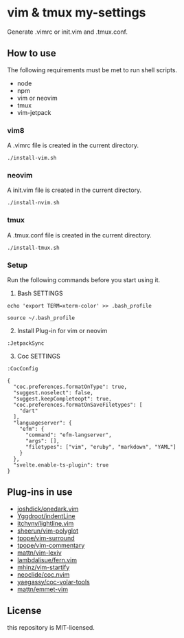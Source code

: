 # vim & tmux my-settings
Generate .vimrc or init.vim and .tmux.conf.

## How to use
The following requirements must be met to run shell scripts.

- node
- npm
- vim or neovim
- tmux
- vim-jetpack

### vim8
A .vimrc file is created in the current directory.
```
./install-vim.sh
```

### neovim
A init.vim file is created in the current directory.
```
./install-nvim.sh
```

### tmux 
A .tmux.conf file is created in the current directory.
```
./install-tmux.sh
```

### Setup
Run the following commands before you start using it.

1. Bash SETTINGS
```:bash
echo 'export TERM=xterm-color' >> .bash_profile
```
```:bash
source ~/.bash_profile
```

2. Install Plug-in for vim or neovim
```
:JetpackSync
```

3. Coc SETTINGS
```
:CocConfig
```

```:json
{
  "coc.preferences.formatOnType": true,
  "suggest.noselect": false,
  "suggest.keepCompleteopt": true,
  "coc.preferences.formatOnSaveFiletypes": [
    "dart"
  ],
  "languageserver": {
    "efm": {
      "command": "efm-langserver",
      "args": [],
      "filetypes": ["vim", "eruby", "markdown", "YAML"]
    }
  },
  "svelte.enable-ts-plugin": true
}
```

## Plug-ins in use
- [joshdick/onedark.vim](https://github.com/joshdick/onedark.vim)
- [Yggdroot/indentLine](https://github.com/Yggdroot/indentLine)
- [itchyny/lightline.vim](https://github.com/itchyny/lightline.vim)
- [sheerun/vim-polyglot](https://github.com/sheerun/vim-polyglot)
- [tpope/vim-surround](https://github.com/tpope/vim-surround)
- [tpope/vim-commentary](https://github.com/tpope/vim-commentary)
- [mattn/vim-lexiv](https://github.com/mattn/vim-lexiv)
- [lambdalisue/fern.vim](https://github.com/lambdalisue/fern.vim)
- [mhinz/vim-startify](https://github.com/mhinz/vim-startify)
- [neoclide/coc.nvim](https://github.com/neoclide/coc.nvim)
- [yaegassy/coc-volar-tools](https://github.com/yaegassy/coc-volar-tools)
- [mattn/emmet-vim](https://github.com/mattn/emmet-vim)

## License
this repository is MIT-licensed.
